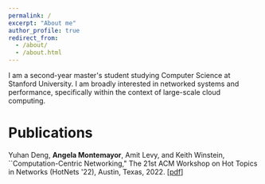 ```yaml
---
permalink: /
excerpt: "About me"
author_profile: true
redirect_from: 
  - /about/
  - /about.html
---
```


I am a second-year master's student studying Computer Science at Stanford University. I am broadly interested in networked systems and performance, specifically within the context of large-scale cloud computing.

Publications
======
Yuhan Deng, **Angela Montemayor**, Amit Levy, and Keith Winstein, ``Computation-Centric Networking," The 21st ACM Workshop on Hot Topics in Networks (HotNets '22), Austin, Texas, 2022. [[pdf](http://angelamontemayor.github.io/files/hotnets22-final168[77].pdf)]

